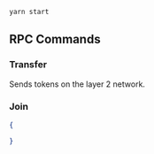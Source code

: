
```bash
yarn start
```

## RPC Commands

### Transfer

Sends tokens on the layer 2 network.

### Join



```json
{

}
```